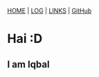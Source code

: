 [HOME](.) | [LOG](TXT/mylog.txt) | [LINKS](LINKS/) | [GitHub](https://github.com/)

# Hai :D
## I am Iqbal
